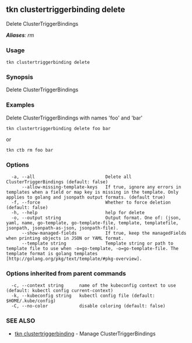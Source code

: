 ## tkn clustertriggerbinding delete

Delete ClusterTriggerBindings

***Aliases**: rm*

### Usage

```
tkn clustertriggerbinding delete
```

### Synopsis

Delete ClusterTriggerBindings

### Examples

Delete ClusterTriggerBindings with names 'foo' and 'bar'

    tkn clustertriggerbinding delete foo bar

or

    tkn ctb rm foo bar


### Options

```
  -a, --all                           Delete all ClusterTriggerBindings (default: false)
      --allow-missing-template-keys   If true, ignore any errors in templates when a field or map key is missing in the template. Only applies to golang and jsonpath output formats. (default true)
  -f, --force                         Whether to force deletion (default: false)
  -h, --help                          help for delete
  -o, --output string                 Output format. One of: (json, yaml, name, go-template, go-template-file, template, templatefile, jsonpath, jsonpath-as-json, jsonpath-file).
      --show-managed-fields           If true, keep the managedFields when printing objects in JSON or YAML format.
      --template string               Template string or path to template file to use when -o=go-template, -o=go-template-file. The template format is golang templates [http://golang.org/pkg/text/template/#pkg-overview].
```

### Options inherited from parent commands

```
  -c, --context string      name of the kubeconfig context to use (default: kubectl config current-context)
  -k, --kubeconfig string   kubectl config file (default: $HOME/.kube/config)
  -C, --no-color            disable coloring (default: false)
```

### SEE ALSO

* [tkn clustertriggerbinding](tkn_clustertriggerbinding.md)	 - Manage ClusterTriggerBindings

